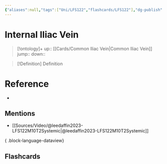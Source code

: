 ```yaml
---
{"aliases":null,"tags":["Uni/LFS122","flashcards/LFS122"],"dg-publish":true,"permalink":"/cards/internal-iliac-vein/","dgPassFrontmatter":true}
---
```


# Internal Iliac Vein

> [!ontology]+
> up:: [[Cards/Common Iliac Vein\|Common Iliac Vein]]
> jump:: 
> down:: 

> [!Definition] Definition

# Reference

- 

## Mentions

- [[Sources/Video/@leedaffin2023-LFS122M10T2Systemic\|@leedaffin2023-LFS122M10T2Systemic]]

{ .block-language-dataview}

## Flashcards